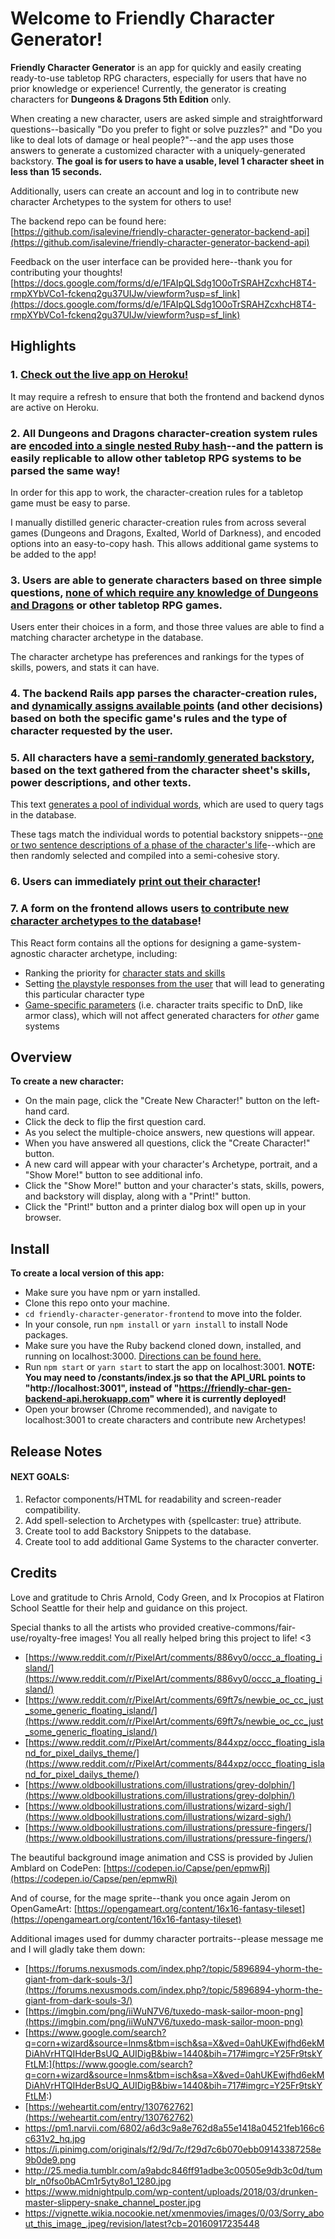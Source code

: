 # Welcome to Friendly Character Generator!

**Friendly Character Generator** is an app for quickly and easily creating ready-to-use tabletop RPG characters, especially  for users that have no prior knowledge or experience! Currently, the generator is creating characters for **Dungeons & Dragons 5th Edition** only.

When creating a new character, users are asked simple and straightforward questions--basically "Do you prefer to fight or solve puzzles?" and "Do you like to deal lots of damage or heal people?"--and the app uses those answers to generate a customized character with a uniquely-generated backstory. **The goal is for users to have a usable, level 1 character sheet in less than 15 seconds.**

Additionally, users can create an account and log in to contribute new character Archetypes to the system for others to use!
  
The backend repo can be found here: [https://github.com/isalevine/friendly-character-generator-backend-api](https://github.com/isalevine/friendly-character-generator-backend-api)  

Feedback on the user interface can be provided here--thank you for contributing your thoughts! [https://docs.google.com/forms/d/e/1FAIpQLSdg1O0oTrSRAHZcxhcH8T4-rmpXYbVCo1-fckenq2gu37UIJw/viewform?usp=sf_link](https://docs.google.com/forms/d/e/1FAIpQLSdg1O0oTrSRAHZcxhcH8T4-rmpXYbVCo1-fckenq2gu37UIJw/viewform?usp=sf_link)


## Highlights
### 1. [Check out the live app on Heroku!](https://friendly-character-generator.herokuapp.com/)
It may require a refresh to ensure that both the frontend and backend dynos are active on Heroku.

### 2. All Dungeons and Dragons character-creation system rules are [encoded into a single nested Ruby hash](https://github.com/isalevine/friendly-character-generator-backend-api/blob/5d3cc9a02af78375450675037717cd6be780745e/db/seeds.rb#L629)--and the pattern is easily replicable to allow other tabletop RPG systems to be parsed the same way!
In order for this app to work, the character-creation rules for a tabletop game must be easy to parse.

I manually distilled generic character-creation rules from across several games (Dungeons and Dragons, Exalted, World of Darkness), and encoded options into an easy-to-copy hash. This allows additional game systems to be added to the app!

### 3. Users are able to generate characters based on three simple questions, [none of which require any knowledge of Dungeons and Dragons](https://github.com/isalevine/friendly-character-generator-frontend/blob/bfe4ffcaa74ecf9e49d0ed2e68cfd3435797fce0/src/components/forms/PowerForm.js#L34) or other tabletop RPG games.
Users enter their choices in a form, and those three values are able to find a matching character archetype in the database.

The character archetype has preferences and rankings for the types of skills, powers, and stats it can have.

### 4. The backend Rails app parses the character-creation rules, and [dynamically assigns available points](https://github.com/isalevine/friendly-character-generator-backend-api/blob/5d3cc9a02af78375450675037717cd6be780745e/app/services/character_generator.rb#L242) (and other decisions) based on both the specific game's rules and the type of character requested by the user.

### 5. All characters have a [semi-randomly generated backstory](https://github.com/isalevine/friendly-character-generator-backend-api/blob/5d3cc9a02af78375450675037717cd6be780745e/app/services/character_generator.rb#L488), based on the text gathered from the character sheet's skills, power descriptions, and other texts.
This text [generates a pool of individual words](https://github.com/isalevine/friendly-character-generator-backend-api/blob/5d3cc9a02af78375450675037717cd6be780745e/app/services/snippet_tag_generator.rb#L36), which are used to query tags in the database. 

These tags match the individual words to potential backstory snippets--[one or two sentence descriptions of a phase of the character's life](https://github.com/isalevine/friendly-character-generator-backend-api/blob/5d3cc9a02af78375450675037717cd6be780745e/db/seeds.rb#L921)--which are then randomly selected and compiled into a semi-cohesive story.

### 6. Users can immediately [print out their character](https://github.com/isalevine/friendly-character-generator-frontend/blob/bfe4ffcaa74ecf9e49d0ed2e68cfd3435797fce0/src/components/characters/ExtendedCharacter.js#L92)!

### 7. A form on the frontend allows users [to contribute new character archetypes to the database](https://github.com/isalevine/friendly-character-generator-frontend/blob/bfe4ffcaa74ecf9e49d0ed2e68cfd3435797fce0/src/components/forms/ArchetypeMakerForm.js#L7)!
This React form contains all the options for designing a game-system-agnostic character archetype, including:
* Ranking the priority for [character stats and skills](https://github.com/isalevine/friendly-character-generator-frontend/blob/bfe4ffcaa74ecf9e49d0ed2e68cfd3435797fce0/src/components/forms/ArchetypeMakerForm.js#L19)
* Setting [the playstyle responses from the user](https://github.com/isalevine/friendly-character-generator-frontend/blob/bfe4ffcaa74ecf9e49d0ed2e68cfd3435797fce0/src/components/forms/ArchetypeMakerForm.js#L92) that will lead to generating this particular character type
* [Game-specific parameters](https://github.com/isalevine/friendly-character-generator-frontend/blob/bfe4ffcaa74ecf9e49d0ed2e68cfd3435797fce0/src/components/forms/ArchetypeMakerForm.js#L51) (i.e. character traits specific to DnD, like armor class), which will not affect generated characters for _other_ game systems



## Overview
**To create a new character:**
* On the main page, click the "Create New Character!" button on the left-hand card. 
* Click the deck to flip the first question card. 
* As you select the multiple-choice answers, new questions will appear. 
* When you have answered all questions, click the "Create Character!" button.
* A new card will appear with your character's Archetype, portrait, and a "Show More!" button to see additional info. 
* Click the "Show More!" button and your character's stats, skills, powers, and backstory will display, along with a "Print!" button.
* Click the "Print!" button and a printer dialog box will open up in your browser.


## Install 
**To create a local version of this app:**
* Make sure you have npm or yarn installed.
* Clone this repo onto your machine. 
* ```cd friendly-character-generator-frontend``` to move into the folder.
* In your console, run ```npm install``` or ```yarn install``` to install Node packages.
* Make sure you have the Ruby backend cloned down, installed, and running on localhost:3000. [Directions can be found here.](https://github.com/isalevine/friendly-character-generator-backend-api)
* Run ```npm start``` or ```yarn start``` to start the app on localhost:3001. **NOTE: You may need to /constants/index.js so that the API_URL points to "http://localhost:3001", instead of "https://friendly-char-gen-backend-api.herokuapp.com" where it is currently deployed!**
* Open your browser (Chrome recommended), and navigate to localhost:3001 to create characters and contribute new Archetypes!


## Release Notes

#### NEXT GOALS:
1. Refactor components/HTML for readability and screen-reader compatibility.
2. Add spell-selection to Archetypes with {spellcaster: true} attribute.
3.  Create tool to add Backstory Snippets to the database.
4. Create tool to add additional Game Systems to the character converter.


## Credits
Love and gratitude to Chris Arnold, Cody Green, and Ix Procopios at Flatiron School Seattle for their help and guidance on this project.

Special thanks to all the artists who provided creative-commons/fair-use/royalty-free images! You all really helped bring this project to life! <3
* [https://www.reddit.com/r/PixelArt/comments/886vy0/occc_a_floating_island/](https://www.reddit.com/r/PixelArt/comments/886vy0/occc_a_floating_island/)
* [https://www.reddit.com/r/PixelArt/comments/69ft7s/newbie_oc_cc_just_some_generic_floating_island/](https://www.reddit.com/r/PixelArt/comments/69ft7s/newbie_oc_cc_just_some_generic_floating_island/)
* [https://www.reddit.com/r/PixelArt/comments/844xpz/occc_floating_island_for_pixel_dailys_theme/](https://www.reddit.com/r/PixelArt/comments/844xpz/occc_floating_island_for_pixel_dailys_theme/)
* [https://www.oldbookillustrations.com/illustrations/grey-dolphin/](https://www.oldbookillustrations.com/illustrations/grey-dolphin/)
* [https://www.oldbookillustrations.com/illustrations/wizard-sigh/](https://www.oldbookillustrations.com/illustrations/wizard-sigh/)
* [https://www.oldbookillustrations.com/illustrations/pressure-fingers/](https://www.oldbookillustrations.com/illustrations/pressure-fingers/)

The beautiful background image animation and CSS is provided by Julien Amblard on CodePen: [https://codepen.io/Capse/pen/epmwRj](https://codepen.io/Capse/pen/epmwRj)

And of course, for the mage sprite--thank you once again Jerom on OpenGameArt:
[https://opengameart.org/content/16x16-fantasy-tileset](https://opengameart.org/content/16x16-fantasy-tileset)

Additional images used for dummy character portraits--please message me and I will gladly take them down:
* [https://forums.nexusmods.com/index.php?/topic/5896894-yhorm-the-giant-from-dark-souls-3/](https://forums.nexusmods.com/index.php?/topic/5896894-yhorm-the-giant-from-dark-souls-3/)
* [https://imgbin.com/png/iiWuN7V6/tuxedo-mask-sailor-moon-png](https://imgbin.com/png/iiWuN7V6/tuxedo-mask-sailor-moon-png)
* [https://www.google.com/search?q=corn+wizard&source=lnms&tbm=isch&sa=X&ved=0ahUKEwjfhd6ekMDiAhVrHTQIHderBsUQ_AUIDigB&biw=1440&bih=717#imgrc=Y25Fr9tskYFtLM:](https://www.google.com/search?q=corn+wizard&source=lnms&tbm=isch&sa=X&ved=0ahUKEwjfhd6ekMDiAhVrHTQIHderBsUQ_AUIDigB&biw=1440&bih=717#imgrc=Y25Fr9tskYFtLM:)
* [https://weheartit.com/entry/130762762](https://weheartit.com/entry/130762762)
* https://pm1.narvii.com/6802/a6d3c9a8e762d8a55e1418a04521feb166c6c631v2_hq.jpg
* https://i.pinimg.com/originals/f2/9d/7c/f29d7c6b070ebb09143387258e9b0de9.png
* http://25.media.tumblr.com/a9abdc846ff91adbe3c00505e9db3c0d/tumblr_n0fso0bACm1r5yty8o1_1280.jpg
* https://www.midnightpulp.com/wp-content/uploads/2018/03/drunken-master-slippery-snake_channel_poster.jpg
* https://vignette.wikia.nocookie.net/xmenmovies/images/0/03/Sorry_about_this_image_.jpeg/revision/latest?cb=20160917235448
